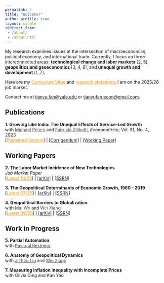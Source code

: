 ```yaml
---
permalink: /
title: "Welcome!"
author_profile: true
layout: single
redirect_from: 
 - /about/
 - /about.html
---
```


My research examines issues at the intersection of macroeconomics, political economy, and international trade. Currently, I focus on three interconnected areas: **technological change and labor markets** [2, 5], **geopolitics and geoeconomics** [3, 4, 6], and **unequal growth and development** [1, 7].

Here are my <a href="/files/Fan_Tianyu_CV.pdf" style="color: #f89406;" title="Download Tianyu Fan's CV">Curriculum Vitae</a> and <a href="/files/Research_Statement_Tianyu_Fan_2025.pdf" style="color: #f89406;" title="Download Tianyu Fan's Research Statement">research statement</a>. I am on the 2025/26 job market.

Contact me at <a href="mailto:tianyu.fan@yale.edu" style="color: #f89406;">tianyu.fan@yale.edu</a> or <a href="mailto:tianyufan.econ@gmail.com">tianyufan.econ@gmail.com</a>.

## Publications

**1. Growing Like India: The Unequal Effects of Service-Led Growth**  
with <a href="https://mipeters.weebly.com" style="color: #494e52;">Michael Peters</a> and <a href="https://campuspress.yale.edu/zilibotti/" style="color: #494e52;">Fabrizio Zilibotti</a>, *Econometrica*, Vol. 91, No. 4, 2023  
[<a href="/files/FPZ_UnequalGrowth.pdf" style="color: #f89406;">Published Version</a>] | [[Corrigendum]](/files/FPZ_Corrigendum.pdf) | [[Working Paper]](/files/FPZ_ECMA_final.pdf)

## Working Papers

**2. The Labor Market Incidence of New Technologies**  
*Job Market Paper*  
[<a href="/files/FAN_Technology_Incidence.pdf" style="color: #f89406;">Latest 10/25</a>] | [[arXiv]](https://arxiv.org/abs/2504.04047) | [[SSRN]](https://ssrn.com/abstract=5160195)

**3. The Geopolitical Determinants of Economic Growth, 1960 - 2019**  
[<a href="/files/FAN_Tianyu_Geopolitical_Growth.pdf" style="color: #f89406;">Latest 07/25</a>] | [[arXiv]](https://arxiv.org/abs/2507.04833) | [[SSRN]](https://ssrn.com/abstract=5341272)

**4. Geopolitical Barriers to Globalization**  
with <a href="https://sites.google.com/view/maiwo/" style="color: #494e52;">Mai Wo</a> and <a href="https://sites.google.com/view/wei-xiang" style="color: #494e52;">Wei Xiang</a>  
[<a href="/files/FWX_Geopolitical_Barriers.pdf" style="color: #f89406;">Latest 09/25</a>] | [[arXiv]](https://arxiv.org/abs/2509.12084) | [[SSRN]](https://ssrn.com/abstract=5489906)

## Work in Progress

**5. Partial Automation**  
with <a href="https://campuspress.yale.edu/pascualrestrepo/" style="color: #494e52;">Pascual Restrepo</a>

**6. Anatomy of Geopolitical Dynamics**  
with <a href="https://ljz0.github.io" style="color: #494e52;">Jizhou Liu</a> and <a href="https://sites.google.com/view/wei-xiang" style="color: #494e52;">Wei Xiang</a>

**7. Measuring Inflation Inequality with Incomplete Prices**  
with Olivia Ding and Kan Yao